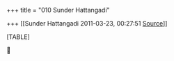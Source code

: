 +++
title = "010 Sunder Hattangadi"

+++
[[Sunder Hattangadi	2011-03-23, 00:27:51 [Source](https://groups.google.com/g/samskrita/c/EBpErRW_-yU)]]



[TABLE]



